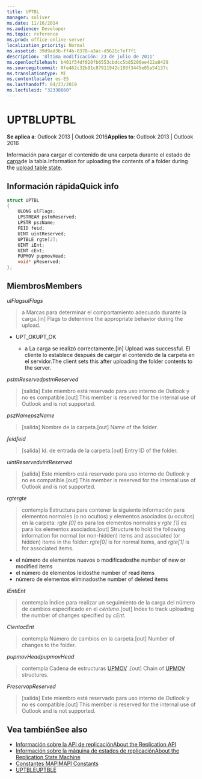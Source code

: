```yaml
---
title: UPTBL
manager: soliver
ms.date: 11/16/2014
ms.audience: Developer
ms.topic: reference
ms.prod: office-online-server
localization_priority: Normal
ms.assetid: 39d9ad3b-ff4b-8378-a3ac-d5621c7ef7f1
description: 'Última modificación: 23 de julio de 2011'
ms.openlocfilehash: b401f54df020fb6553cbdcc5b85206ee422a8429
ms.sourcegitcommit: 8fe462c32b91c87911942c188f3445e85a54137c
ms.translationtype: MT
ms.contentlocale: es-ES
ms.lasthandoff: 04/23/2019
ms.locfileid: "32338860"
---
```

# <a name="uptbl"></a><span data-ttu-id="61776-103">UPTBL</span><span class="sxs-lookup"><span data-stu-id="61776-103">UPTBL</span></span>

<span data-ttu-id="61776-104">**Se aplica a**: Outlook 2013 | Outlook 2016</span><span class="sxs-lookup"><span data-stu-id="61776-104">**Applies to**: Outlook 2013 | Outlook 2016</span></span> 
  
<span data-ttu-id="61776-105">Información para cargar el contenido de una carpeta durante el estado de [carga](upload-table-state.md)de la tabla.</span><span class="sxs-lookup"><span data-stu-id="61776-105">Information for uploading the contents of a folder during the [upload table state](upload-table-state.md).</span></span>
  
## <a name="quick-info"></a><span data-ttu-id="61776-106">Información rápida</span><span class="sxs-lookup"><span data-stu-id="61776-106">Quick info</span></span>

```cpp
struct UPTBL 
{ 
    ULONG ulFlags; 
    LPSTREAM pstmReserved; 
    LPSTR pszName; 
    FEID feid; 
    UINT uintReserved; 
    UPTBLE rgte[2]; 
    UINT iEnt; 
    UINT cEnt; 
    PUPMOV pupmovHead; 
    void* pReserved; 
};
```

## <a name="members"></a><span data-ttu-id="61776-107">Miembros</span><span class="sxs-lookup"><span data-stu-id="61776-107">Members</span></span>

<span data-ttu-id="61776-108">_ulFlags_</span><span class="sxs-lookup"><span data-stu-id="61776-108">_ulFlags_</span></span>
  
> <span data-ttu-id="61776-109">a Marcas para determinar el comportamiento adecuado durante la carga.</span><span class="sxs-lookup"><span data-stu-id="61776-109">[in] Flags to determine the appropriate behavior during the upload.</span></span>
    
  - <span data-ttu-id="61776-110">UPT_OK</span><span class="sxs-lookup"><span data-stu-id="61776-110">UPT_OK</span></span>
    
    - <span data-ttu-id="61776-111">a La carga se realizó correctamente.</span><span class="sxs-lookup"><span data-stu-id="61776-111">[in] Upload was successful.</span></span> <span data-ttu-id="61776-112">El cliente lo establece después de cargar el contenido de la carpeta en el servidor.</span><span class="sxs-lookup"><span data-stu-id="61776-112">The client sets this after uploading the folder contents to the server.</span></span>
    
<span data-ttu-id="61776-113">_pstmReserved_</span><span class="sxs-lookup"><span data-stu-id="61776-113">_pstmReserved_</span></span>
  
> <span data-ttu-id="61776-114">[salida] Este miembro está reservado para uso interno de Outlook y no es compatible.</span><span class="sxs-lookup"><span data-stu-id="61776-114">[out] This member is reserved for the internal use of Outlook and is not supported.</span></span> 
    
<span data-ttu-id="61776-115">_pszName_</span><span class="sxs-lookup"><span data-stu-id="61776-115">_pszName_</span></span>
  
> <span data-ttu-id="61776-116">[salida] Nombre de la carpeta.</span><span class="sxs-lookup"><span data-stu-id="61776-116">[out] Name of the folder.</span></span>
    
<span data-ttu-id="61776-117">_feid_</span><span class="sxs-lookup"><span data-stu-id="61776-117">_feid_</span></span>
  
> <span data-ttu-id="61776-118">[salida] Id. de entrada de la carpeta.</span><span class="sxs-lookup"><span data-stu-id="61776-118">[out] Entry ID of the folder.</span></span>
    
<span data-ttu-id="61776-119">_uintReserved_</span><span class="sxs-lookup"><span data-stu-id="61776-119">_uintReserved_</span></span>
  
> <span data-ttu-id="61776-120">[salida] Este miembro está reservado para uso interno de Outlook y no es compatible.</span><span class="sxs-lookup"><span data-stu-id="61776-120">[out] This member is reserved for the internal use of Outlook and is not supported.</span></span> 
    
<span data-ttu-id="61776-121">_rgte_</span><span class="sxs-lookup"><span data-stu-id="61776-121">_rgte_</span></span>
  
> <span data-ttu-id="61776-122">contempla Estructura para contener la siguiente información para elementos normales (o no ocultos) y elementos asociados (u ocultos) en la carpeta: _rgte [0]_ es para los elementos normales y _rgte [1]_ es para los elementos asociados.</span><span class="sxs-lookup"><span data-stu-id="61776-122">[out] Structure to hold the following information for normal (or non-hidden) items and associated (or hidden) items in the folder:  _rgte[0]_ is for normal items, and  _rgte[1]_ is for associated items.</span></span> 
    
   - <span data-ttu-id="61776-123">el número de elementos nuevos o modificados</span><span class="sxs-lookup"><span data-stu-id="61776-123">the number of new or modified items</span></span>
   - <span data-ttu-id="61776-124">el número de elementos leídos</span><span class="sxs-lookup"><span data-stu-id="61776-124">the number of read items</span></span> 
   - <span data-ttu-id="61776-125">número de elementos eliminados</span><span class="sxs-lookup"><span data-stu-id="61776-125">the number of deleted items</span></span>
    
 <span data-ttu-id="61776-126">_iEnt_</span><span class="sxs-lookup"><span data-stu-id="61776-126">_iEnt_</span></span>
  
> <span data-ttu-id="61776-127">contempla Índice para realizar un seguimiento de la carga del número de cambios especificado en el _céntimo_.</span><span class="sxs-lookup"><span data-stu-id="61776-127">[out] Index to track uploading the number of changes specified by  _cEnt_.</span></span>
    
<span data-ttu-id="61776-128">_Ciento_</span><span class="sxs-lookup"><span data-stu-id="61776-128">_cEnt_</span></span>
  
> <span data-ttu-id="61776-129">contempla Número de cambios en la carpeta.</span><span class="sxs-lookup"><span data-stu-id="61776-129">[out] Number of changes to the folder.</span></span>
    
<span data-ttu-id="61776-130">_pupmovHead_</span><span class="sxs-lookup"><span data-stu-id="61776-130">_pupmovHead_</span></span>
  
> <span data-ttu-id="61776-131">contempla Cadena de estructuras [UPMOV](upmov.md) .</span><span class="sxs-lookup"><span data-stu-id="61776-131">[out] Chain of [UPMOV](upmov.md) structures.</span></span> 
    
<span data-ttu-id="61776-132">_Preserva_</span><span class="sxs-lookup"><span data-stu-id="61776-132">_pReserved_</span></span>
  
> <span data-ttu-id="61776-133">[salida] Este miembro está reservado para uso interno de Outlook y no es compatible.</span><span class="sxs-lookup"><span data-stu-id="61776-133">[out] This member is reserved for the internal use of Outlook and is not supported.</span></span>
    
## <a name="see-also"></a><span data-ttu-id="61776-134">Vea también</span><span class="sxs-lookup"><span data-stu-id="61776-134">See also</span></span>

- [<span data-ttu-id="61776-135">Información sobre la API de replicación</span><span class="sxs-lookup"><span data-stu-id="61776-135">About the Replication API</span></span>](about-the-replication-api.md)
- [<span data-ttu-id="61776-136">Información sobre la máquina de estados de replicación</span><span class="sxs-lookup"><span data-stu-id="61776-136">About the Replication State Machine</span></span>](about-the-replication-state-machine.md)
- [<span data-ttu-id="61776-137">Constantes MAPI</span><span class="sxs-lookup"><span data-stu-id="61776-137">MAPI Constants</span></span>](mapi-constants.md)
- [<span data-ttu-id="61776-138">UPTBLE</span><span class="sxs-lookup"><span data-stu-id="61776-138">UPTBLE</span></span>](uptble.md)

